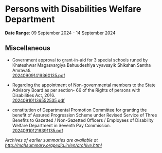 # Persons with Disabilities Welfare Department

**Date Range**: 09 September 2024 - 14 September 2024


## Miscellaneous
- Government approval to grant-in-aid for 3 special schools runed by Khateshwar Magasvargiya Bahuudeshiya vyavsayik Shikshan Santha Amravati.\
  [202409091419360135.pdf](https://gr.maharashtra.gov.in/Site/Upload/Government%20Resolutions/English/202409091419360135.pdf)

- Regarding the appointment of Non-governmental members to the State Advisory Board as per section- 66 of the Rights of persons with Disabilities Act, 2016.\
  [202409101136552535.pdf](https://gr.maharashtra.gov.in/Site/Upload/Government%20Resolutions/English/202409101136552535.pdf)

- constitution of Departmental Promotion Committee for granting the benefit of Assured Progression Scheme under Revised Service of Three Benefits to Gazetted / Non-Gazetted Officers / Employees of Disability Welfare Department in Seventh Pay Commission.\
  [202409101216391135.pdf](https://gr.maharashtra.gov.in/Site/Upload/Government%20Resolutions/English/202409101216391135.pdf)


*Archives of earlier summaries are available at http://mahsummary.orgpedia.in/en/archive.html*